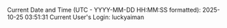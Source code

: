 Current Date and Time (UTC - YYYY-MM-DD HH:MM:SS formatted): 2025-10-25 03:51:31
Current User's Login: luckyaiman
